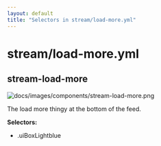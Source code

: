 ```yaml
---
layout: default
title: "Selectors in stream/load-more.yml"
---
```


# stream/load-more.yml



## stream-load-more

![docs/images/components/stream-load-more.png](https://github.com/dtinth/dark-facebook/blob/dfb2/docs/images/components/stream-load-more.png?raw=true)


The load more thingy at the bottom of the feed.


__Selectors:__

 * .uiBoxLightblue

